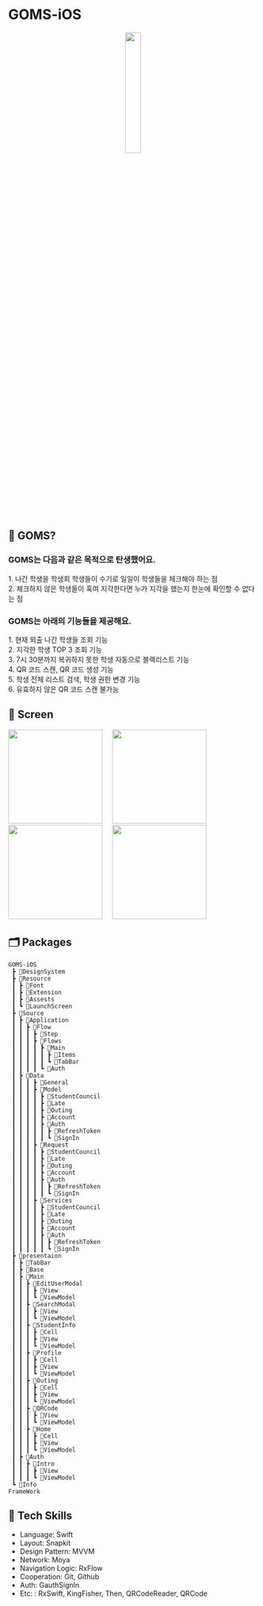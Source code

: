 # GOMS-iOS
<p align="center">
 <img src = https://github.com/team-goms/GOMS-Android/assets/84944098/571e4307-0713-4351-83ce-7e055428db46.png width=25% />
</p> 

## 🤔 GOMS?
### GOMS는 다음과 같은 목적으로 탄생했어요. <br>
<span>1. 나간 학생을 학생회 학생들이 수기로 일일이 학생들을 체크해야 하는 점</span><br> 
<span>2. 체크하지 않은 학생들이 혹여 지각한다면 누가 지각을 했는지 한눈에 확인할 수 없다는 점</span><br>

### GOMS는 아래의 기능들을 제공해요. </span><br>
<span>1. 현재 외출 나간 학생들 조회 기능 </span><br>
<span>2. 지각한 학생 TOP 3 조회 기능 </span><br>
<span>3. 7시 30분까지 복귀하지 못한 학생 자동으로 블랙리스트 기능 </span><br>
<span>4. QR 코드 스캔, QR 코드 생성 기능 </span><br>
<span>5. 학생 전체 리스트 검색, 학생 권한 변경 기능 </span><br>
<span>6. 유효하지 않은 QR 코드 스캔 불가능 </span><br>

## 📱 Screen
<p>
<img src = https://github.com/team-goms/GOMS-Android/assets/84944098/d3b3cd2f-1233-4abe-9f79-3af32ab36f97.png width=190 /> &nbsp; &nbsp;
<img src = https://github.com/team-goms/GOMS-Android/assets/84944098/d5b743b8-1ed7-4aea-9584-acd4a1cb7a42.png width=190 /> &nbsp; &nbsp;
<img src = https://github.com/team-goms/GOMS-Android/assets/84944098/e7e214bb-e9ba-4ddd-8a65-239f60475c4c.png width=190 /> &nbsp; &nbsp;
<img src = https://github.com/team-goms/GOMS-Android/assets/84944098/46b10027-e535-4808-8359-1d1f3eaf5372.png width=190 />
</p>

## 🗂️ Packages
```
GOMS-iOS
 ┣ 📂DesignSystem
 ┣ 📂Resource
 ┃ ┣ 📂Font
 ┃ ┣ 📂Extension
 ┃ ┣ 📂Assests
 ┃ ┗ 📂LaunchScreen
 ┣ 📂Source
 ┃ ┣ 📂Application
 ┃ ┃ ┣ 📂Flow
 ┃ ┃ ┃ ┣ 📂Step
 ┃ ┃ ┃ ┣ 📂Flows
 ┃ ┃ ┃ ┃ ┣ 📂Main
 ┃ ┃ ┃ ┃ ┃ ┣ 📂Items
 ┃ ┃ ┃ ┃ ┃ ┗ 📂TabBar
 ┃ ┃ ┃ ┃ ┗ 📂Auth
 ┃ ┣ 📂Data
 ┃ ┃ ┃ ┣ 📂General
 ┃ ┃ ┃ ┣ 📂Model
 ┃ ┃ ┃ ┃ ┣ 📂StudentCouncil
 ┃ ┃ ┃ ┃ ┣ 📂Late
 ┃ ┃ ┃ ┃ ┣ 📂Outing
 ┃ ┃ ┃ ┃ ┣ 📂Account
 ┃ ┃ ┃ ┃ ┣ 📂Auth
 ┃ ┃ ┃ ┃ ┃ ┣ 📂RefreshToken
 ┃ ┃ ┃ ┃ ┃ ┗ 📂SignIn
 ┃ ┃ ┃ ┣ 📂Request
 ┃ ┃ ┃ ┃ ┣ 📂StudentCouncil
 ┃ ┃ ┃ ┃ ┣ 📂Late
 ┃ ┃ ┃ ┃ ┣ 📂Outing
 ┃ ┃ ┃ ┃ ┣ 📂Account
 ┃ ┃ ┃ ┃ ┣ 📂Auth
 ┃ ┃ ┃ ┃ ┃ ┣ 📂RefreshToken
 ┃ ┃ ┃ ┃ ┃ ┗ 📂SignIn
 ┃ ┃ ┃ ┣ 📂Services
 ┃ ┃ ┃ ┃ ┣ 📂StudentCouncil
 ┃ ┃ ┃ ┃ ┣ 📂Late
 ┃ ┃ ┃ ┃ ┣ 📂Outing
 ┃ ┃ ┃ ┃ ┣ 📂Account
 ┃ ┃ ┃ ┃ ┣ 📂Auth
 ┃ ┃ ┃ ┃ ┃ ┣ 📂RefreshToken
 ┃ ┃ ┃ ┃ ┃ ┗ 📂SignIn
 ┣ 📂presentaion
 ┃ ┣ 📂TabBar
 ┃ ┣ 📂Base
 ┃ ┣ 📂Main
 ┃ ┃ ┣ 📂EditUserModal
 ┃ ┃ ┃ ┣ 📂View
 ┃ ┃ ┃ ┗ 📂ViewModel
 ┃ ┃ ┣ 📂SearchModal
 ┃ ┃ ┃ ┣ 📂View
 ┃ ┃ ┃ ┗ 📂ViewModel
 ┃ ┃ ┣ 📂StudentInfo
 ┃ ┃ ┃ ┣ 📂Cell
 ┃ ┃ ┃ ┣ 📂View
 ┃ ┃ ┃ ┗ 📂ViewModel
 ┃ ┃ ┣ 📂Profile
 ┃ ┃ ┃ ┣ 📂Cell
 ┃ ┃ ┃ ┣ 📂View
 ┃ ┃ ┃ ┗ 📂ViewModel
 ┃ ┃ ┣ 📂Outing
 ┃ ┃ ┃ ┣ 📂Cell
 ┃ ┃ ┃ ┣ 📂View
 ┃ ┃ ┃ ┗ 📂ViewModel
 ┃ ┃ ┣ 📂QRCode
 ┃ ┃ ┃ ┣ 📂View
 ┃ ┃ ┃ ┗ 📂ViewModel
 ┃ ┃ ┣ 📂Home
 ┃ ┃ ┃ ┣ 📂Cell
 ┃ ┃ ┃ ┣ 📂View
 ┃ ┃ ┃ ┗ 📂ViewModel
 ┃ ┣ 📂Auth
 ┃ ┃ ┣ 📂Intro
 ┃ ┃ ┃ ┣ 📂View
 ┃ ┃ ┃ ┗ 📂ViewModel
 ┗ 📂Info
FrameWork
```

## :rocket: Tech Skills
- Language: Swift
- Layout: Snapkit
- Design Pattern: MVVM
- Network: Moya
- Navigation Logic: RxFlow
- Cooperation: Git, Github
- Auth: GauthSignIn
- Etc: : RxSwift, KingFisher, Then, QRCodeReader, QRCode

